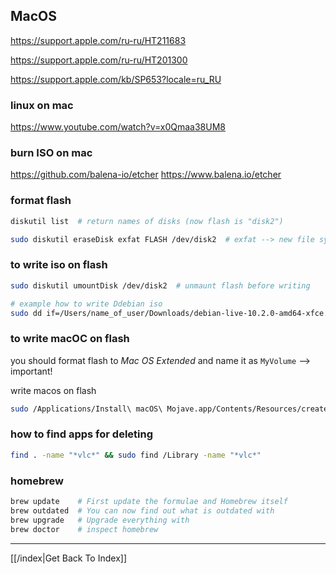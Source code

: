 ## MacOS

https://support.apple.com/ru-ru/HT211683

https://support.apple.com/ru-ru/HT201300

https://support.apple.com/kb/SP653?locale=ru_RU

### linux on mac

https://www.youtube.com/watch?v=x0Qmaa38UM8

### burn ISO on mac

https://github.com/balena-io/etcher
https://www.balena.io/etcher


### format flash

```bash
diskutil list  # return names of disks (now flash is "disk2")
```

```bash
sudo diskutil eraseDisk exfat FLASH /dev/disk2  # exfat --> new file system on flash (as example) FLASH --> new volume name
```

### to write iso on flash

```bash
sudo diskutil umountDisk /dev/disk2  # unmaunt flash before writing

# example how to write Ddebian iso
sudo dd if=/Users/name_of_user/Downloads/debian-live-10.2.0-amd64-xfce.iso of=/dev/rdisk2 bs=1m
```

### to write macОС on flash

you should format flash to _Mac OS Extended_ and name it as `MyVolume` -->
important!

write macos on flash

```bash
sudo /Applications/Install\ macOS\ Mojave.app/Contents/Resources/createinstallmedia --volume /Volumes/MyVolume --applicationpath /Applications/Install\ macOS\ Mojave.app`
```

### how to find apps for deleting

```bash
find . -name "*vlc*" && sudo find /Library -name "*vlc*"
```

### homebrew

```bash
brew update    # First update the formulae and Homebrew itself
brew outdated  # You can now find out what is outdated with
brew upgrade   # Upgrade everything with
brew doctor    # inspect homebrew
```

---

[[/index|Get Back To Index]]

